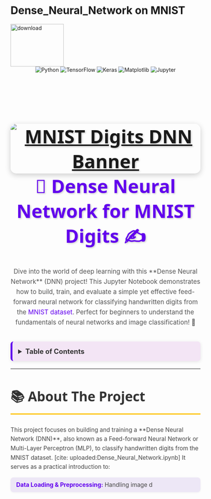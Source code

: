 # Dense_Neural_Network on MNIST

<img width="141" height="113" alt="download" src="https://github.com/user-attachments/assets/016cc970-65e8-4a5a-9b8b-3286d5b58838" />

<div align="center">
  <img src="https://img.shields.io/badge/Python-3776AB?style=for-the-badge&logo=python&logoColor=white" alt="Python" />
  <img src="https://img.shields.io/badge/TensorFlow-FF6F00?style=for-the-badge&logo=tensorflow&logoColor=white" alt="TensorFlow" />
  <img src="https://img.shields.io/badge/Keras-D00000?style=for-the-badge&logo=keras&logoColor=white" alt="Keras" />
  <img src="https://img.shields.io/badge/Matplotlib-EE6633?style=for-the-badge&logo=matplotlib&logoColor=white" alt="Matplotlib" />
  <img src="https://img.shields.io/badge/Jupyter-F37626?style=for-for-the-badge&logo=jupyter&logoColor=white" alt="Jupyter" />
</div>

<h1 align="center" style="color: #6200EE; font-family: 'Segoe UI', sans-serif; font-size: 3.5em; text-shadow: 2px 2px 4px rgba(0,0,0,0.2);">
  <br>
  <a href="https://github.com/your-username/dense-neural-network">
    <img src="https://placehold.co/600x200/6200EE/FFFFFF?text=MNIST+Digits+DNN" alt="MNIST Digits DNN Banner" style="border-radius: 15px; box-shadow: 0 4px 15px rgba(0, 0, 0, 0.2);">
  </a>
  <br>
  🧠 Dense Neural Network for MNIST Digits ✍️
  <br>
</h1>

<p align="center" style="font-size: 1.2em; color: #555; max-width: 800px; margin: 0 auto; line-height: 1.6;">
  Dive into the world of deep learning with this **Dense Neural Network** (DNN) project! This Jupyter Notebook demonstrates how to build, train, and evaluate a simple yet effective feed-forward neural network for classifying handwritten digits from the <a href="http://yann.lecun.com/exdb/mnist/" style="color: #6200EE; text-decoration: none;">MNIST dataset</a>. Perfect for beginners to understand the fundamentals of neural networks and image classification! 🚀
</p>

<br>

<details style="background-color: #F3E5F5; border-left: 5px solid #6200EE; padding: 15px; border-radius: 8px; margin: 20px auto; max-width: 700px; box-shadow: 0 2px 10px rgba(0,0,0,0.1);">
  <summary style="font-size: 1.3em; font-weight: bold; color: #333; cursor: pointer;">Table of Contents</summary>
  <ol style="list-style-type: decimal; padding-left: 25px; line-height: 1.8;">
    <li><a href="#about-the-project" style="color: #6200EE; text-decoration: none;">📚 About The Project</a></li>
    <li><a href="#dataset" style="color: #6200EE; text-decoration: none;">🔢 Dataset</a></li>
    <li><a href="#model-architecture" style="color: #6200EE; text-decoration: none;">🏗️ Model Architecture</a></li>
    <li><a href="#features" style="color: #6200EE; text-decoration: none;">🎯 Features</a></li>
    <li><a href="#prerequisites" style="color: #6200EE; text-decoration: none;">🛠️ Prerequisites</a></li>
    <li><a href="#how-to-run" style="color: #6200EE; text-decoration: none;">📋 How to Run</a></li>
    <li><a href="#example-output" style="color: #6200EE; text-decoration: none;">📊 Example Output</a></li>
    <li><a href="#code-breakdown" style="color: #6200EE; text-decoration: none;">🧠 Code Breakdown</a></li>
    <li><a href="#contribute" style="color: #6200EE; text-decoration: none;">🤝 Contribute</a></li>
  </ol>
</details>

---

<h2 id="about-the-project" style="color: #333; font-family: 'Segoe UI', sans-serif; font-size: 2.5em; border-bottom: 3px solid #FFC107; padding-bottom: 10px;">
  📚 About The Project
</h2>
<p style="font-size: 1.1em; color: #444; line-height: 1.6;">
  This project focuses on building and training a **Dense Neural Network (DNN)**, also known as a Feed-forward Neural Network or Multi-Layer Perceptron (MLP), to classify handwritten digits from the MNIST dataset. [cite: uploaded:Dense_Neural_Network.ipynb] It serves as a practical introduction to:
</p>
<ul style="list-style-type: none; padding: 0; font-size: 1.1em; color: #444;">
  <li style="margin-bottom: 10px; background-color: #EDE7F6; padding: 10px 15px; border-radius: 8px; box-shadow: 0 1px 5px rgba(0,0,0,0.05);">
    <strong style="color: #6200EE;">Data Loading & Preprocessing:</strong> Handling image d
